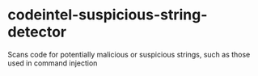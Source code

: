 # codeintel-suspicious-string-detector
Scans code for potentially malicious or suspicious strings, such as those used in command injection 
